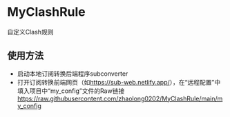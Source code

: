 # MyClashRule
自定义Clash规则

## 使用方法

- 启动本地订阅转换后端程序subconverter
- 打开订阅转换前端网页（如<https://sub-web.netlify.app/>），在“远程配置”中填入项目中“my_config”文件的Raw链接 <https://raw.githubusercontent.com/zhaolong0202/MyClashRule/main/my_config>
